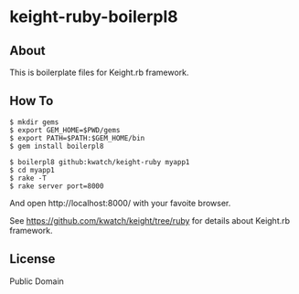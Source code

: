 keight-ruby-boilerpl8
=====================


About
-----

This is boilerplate files for Keight.rb framework.


How To
------

```console
$ mkdir gems
$ export GEM_HOME=$PWD/gems
$ export PATH=$PATH:$GEM_HOME/bin
$ gem install boilerpl8

$ boilerpl8 github:kwatch/keight-ruby myapp1
$ cd myapp1
$ rake -T
$ rake server port=8000
```

And open http://localhost:8000/ with your favoite browser.

See https://github.com/kwatch/keight/tree/ruby for details about Keight.rb framework.


License
-------

Public Domain
